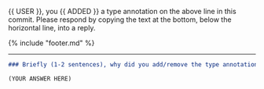 {{ USER }}, you {{ ADDED }} a type annotation on the above line in this commit.  Please respond by copying the text at the bottom, below the horizontal line, into a reply.

{% include "footer.md" %}

-----

```markdown
### Briefly (1-2 sentences), why did you add/remove the type annotation(s) in this code change?

(YOUR ANSWER HERE)
```

